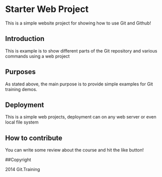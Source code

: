 # Starter Web Project 

This is a simple website project for showing how to use Git and Github!

## Introduction

This is example is to show different parts of the Git repository and various commands using a web project

## Purposes 

As stated above, the main purpose is to provide simple examples for Git training demos.

## Deployment

This is a simple web projects, deployment can on any web server or even local file system

## How to contribute

You can write some review about the course and hit the like button!

##Copyright

2014 Git.Training